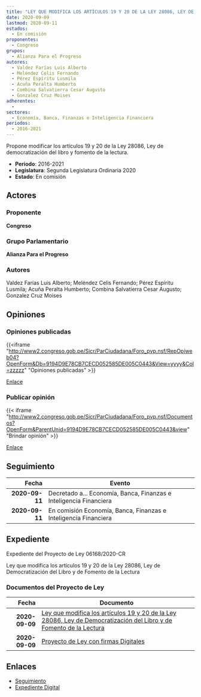 ```yaml
---
title: "LEY QUE MODIFICA LOS ARTÍCULOS 19 Y 20 DE LA LEY 28086, LEY DE DEMOCRATIZACIÓN DEL LIBRO Y DE FOMENTO DE LA LECTURA"
date: 2020-09-09
lastmod: 2020-09-11
estados: 
  - En comisión
proponentes: 
  - Congreso
grupos: 
  - Alianza Para el Progreso
autores: 
  - Valdez Farías Luis Alberto
  - Meléndez Celis Fernando
  - Pérez Espíritu Lusmila
  - Acuña Peralta Humberto
  - Combina Salvatierra Cesar Augusto
  - Gonzalez Cruz Moises
adherentes: 
  - 
sectores: 
  - Economía, Banca, Finanzas e Inteligencia Financiera
periodos: 
  - 2016-2021
---
```


Propone modificar los artículos 19 y 20 de la Ley 28086, Ley de democratización del libro y fomento de la lectura.

- **Periodo**: 2016-2021
- **Legislatura**: Segunda Legislatura Ordinaria 2020
- **Estado**: En comisión

## Actores

### Proponente

**Congreso**

### Grupo Parlamentario

**Alianza Para el Progreso**

### Autores

Valdez Farías Luis Alberto; Meléndez Celis Fernando; Pérez Espíritu Lusmila; Acuña Peralta Humberto; Combina Salvatierra Cesar Augusto; Gonzalez Cruz Moises


## Opiniones

### Opiniones publicadas

{{<iframe "http://www2.congreso.gob.pe/Sicr/ParCiudadana/Foro_pvp.nsf/RepOpiweb04?OpenForm&Db=9194D9E78CB7CECD052585DE005C0443&View=yyyy&Col=zzzzz" "Opiniones publicadas" >}}

[Enlace](http://www2.congreso.gob.pe/Sicr/ParCiudadana/Foro_pvp.nsf/RepOpiweb04?OpenForm&Db=9194D9E78CB7CECD052585DE005C0443&View=yyyy&Col=zzzzz)
### Publicar opinión

{{< iframe "http://www2.congreso.gob.pe/Sicr/ParCiudadana/Foro_pvp.nsf/Documentos?OpenForm&ParentUnid=9194D9E78CB7CECD052585DE005C0443&view" "Brindar opinión" >}}

[Enlace](http://www2.congreso.gob.pe/Sicr/ParCiudadana/Foro_pvp.nsf/Documentos?OpenForm&ParentUnid=9194D9E78CB7CECD052585DE005C0443&view)

## Seguimiento

| Fecha | Evento |
|------:|--------|
| **2020-09-11** | Decretado a... Economía, Banca, Finanzas e Inteligencia Financiera|
| **2020-09-11** | En comisión Economía, Banca, Finanzas e Inteligencia Financiera|


## Expediente

Expediente del Proyecto de Ley 06168/2020-CR

Ley que modifica los artículos 19 y 20 de la Ley 28086, Ley de Democratización del Libro y de Fomento de la Lectura


### Documentos del Proyecto de Ley

| Fecha | Documento |
|------:|--------|
| **2020-09-09** | [Ley que modifica los artículos 19 y 20 de la Ley 28086, Ley de Democratización del Libro y de Fomento de la Lectura](http://www.leyes.congreso.gob.pe/Documentos/2016_2021/Proyectos_de_Ley_y_de_Resoluciones_Legislativas/PL06168-20200909.pdf) |
| **2020-09-09** | [Proyecto de Ley con firmas Digitales](http://www.leyes.congreso.gob.pe/Documentos/2016_2021/Proyectos_de_Ley_y_de_Resoluciones_Legislativas/Proyectos_Firmas_digitales/PL06168.pdf) |

## Enlaces 

- [Seguimiento](http://www2.congreso.gob.pehttp://www2.congreso.gob.pe/Sicr/TraDocEstProc/CLProLey2016.nsf/f7fff46988ca05b1052578e100829cc7/9d7e907c812cf0ef052585de005d8f97?OpenDocument)
- [Expediente Digital](http://www2.congreso.gob.pehttp://www2.congreso.gob.pe/Sicr/TraDocEstProc/CLProLey2016.nsf/f7fff46988ca05b1052578e100829cc7/9d7e907c812cf0ef052585de005d8f97?OpenDocument&Click=05257FB7005EB655.eb71d0cf91d8294e05256cdf006b5706/$Body/0.1C6C)
